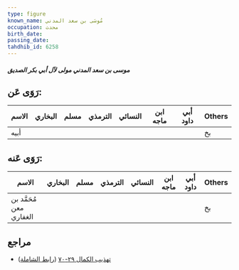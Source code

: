 ```yaml
---
type: figure
known_name: مُوسَى بن سعد المدني
occupation: محدث
birth_date:
passing_date:
tahdhib_id: 6258
---
```

##### موسى بن سعد المدني مولى لآل أبي بكر الصديق

## رَوَى عَن:
| الاسم | البخاري | مسلم | الترمذي | النسائي | ابن ماجه | أبي داود | Others |
| ----- | ------- | ---- | ------- | ------- | -------- | -------- | ------ |
| أبيه  |         |      |         |         |          |          | بخ     |
## رَوَى عَنه:
| الاسم                   | البخاري | مسلم | الترمذي | النسائي | ابن ماجه | أبي داود | Others |
| ----------------------- | ------- | ---- | ------- | ------- | -------- | -------- | ------ |
| مُحَمَّد بن معن الغفاري |         |      |         |         |          |          | بخ     |
## مراجع
- [تهذيب الكمال ٢٩-٧٠](obsidian://open?vault=Tahdhib-al-Kamal&file=Figures/٦٢٥٨-موسى%20بن%20سعد%20المدني%20مولى%20لآل%20أبي%20بكر%20الصديق) ([رابط الشاملة](https://shamela.ws/book/3722/15641))